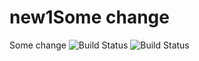 # new1Some change
Some change
![Build Status](https://http://65.0.71.228:8080/job/git1/badge/icon)
![Build Status](http://65.0.71.228:8080/job/git1/badge/icon)
